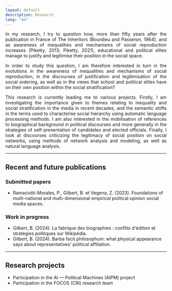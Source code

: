 ```yaml
---
layout: default
description: Research
lang: "en"
---
```


<div style="text-align: justify">

<p> In my research, I try to question how, more than fifty years after the publication in France of The Inheritors (Bourdieu and Passeron, 1964), and as awareness of inequalities and mechanisms of social reproduction increases (Piketty, 2013; Piketty, 2021), educational and political elites manage to justify and legitimise their position in the social space. </p>

<p> In order to study this question, I am therefore interested in turn in the evolutions in the awareness of inequalities and mechanisms of social reproduction, in the discourses of justification and legitimisation of the social ordering, as well as in the views that school and political elites have on their own position within the social stratification? </p>

<p> This research is currently leading me to various projects. Firstly, I am investigating the importance given to themes relating to inequality and social stratification in the media in recent decades, and the semantic shifts in the terms used to characterise social hierarchy using automatic language processing methods. I am also interested in the mobilisation of references to biographical background in political discourses and more generally in the strategies of self-presentation of candidates and elected officials. Finally, I look at discourses criticizing the legitimacy of social position on social networks, using methods of network analysis and modeling, as well as natural language analysis. </p>

</div>

---

## Recent and future publications

### Submitted papers

* Ramaciotti-Morales, P., Gilbert, B. et Vegena, Z. (2023). Foundations of multi-national and multi-dimensional empirical political opinion social media spaces.

### Work in progress

* Gilbert, B. (2024). La fabrique des biographies : conflits d'édition et stratégies politiques sur Wikipédia.
* Gilbert, B. (2024). Barba facit philosophum: what physical appearance says about representatives' political affiliation.

---

## Research projects

* Participation in the AI — Political Machines (AIPM) project
* Participation in the FOCOS (CRI) research team